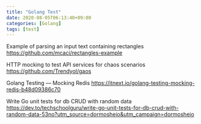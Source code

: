 ```yaml
---
title: "Golang Test"
date: 2020-08-05T06:13:40+09:00
categories: [Golang]
tags: [test]
---
```


Example of parsing an input text containing rectangles
 https://github.com/mcaci/rectangles-example

HTTP mocking to test API services for chaos scenarios
 https://github.com/Trendyol/gaos

Golang Testing — Mocking Redis
 https://itnext.io/golang-testing-mocking-redis-b48d09386c70

Write Go unit tests for db CRUD with random data
 https://dev.to/techschoolguru/write-go-unit-tests-for-db-crud-with-random-data-53no?utm_source=dormosheio&utm_campaign=dormosheio